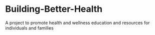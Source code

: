 # Building-Better-Health
A project to promote health and wellness education and resources for individuals and families

